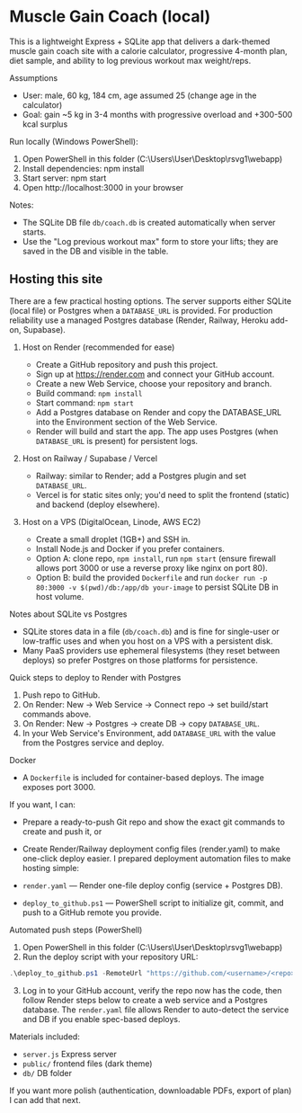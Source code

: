 # Muscle Gain Coach (local)

This is a lightweight Express + SQLite app that delivers a dark-themed muscle gain coach site with a calorie calculator, progressive 4-month plan, diet sample, and ability to log previous workout max weight/reps.

Assumptions
- User: male, 60 kg, 184 cm, age assumed 25 (change age in the calculator)
- Goal: gain ~5 kg in 3-4 months with progressive overload and +300-500 kcal surplus

Run locally (Windows PowerShell):

1. Open PowerShell in this folder (C:\Users\User\Desktop\rsvg1\webapp)
2. Install dependencies: npm install
3. Start server: npm start
4. Open http://localhost:3000 in your browser

Notes:
- The SQLite DB file `db/coach.db` is created automatically when server starts.
- Use the "Log previous workout max" form to store your lifts; they are saved in the DB and visible in the table.

Hosting this site
------------------

There are a few practical hosting options. The server supports either SQLite (local file) or Postgres when a `DATABASE_URL` is provided. For production reliability use a managed Postgres database (Render, Railway, Heroku add-on, Supabase).

1) Host on Render (recommended for ease)
	- Create a GitHub repository and push this project.
	- Sign up at https://render.com and connect your GitHub account.
	- Create a new Web Service, choose your repository and branch.
	- Build command: `npm install`
	- Start command: `npm start`
	- Add a Postgres database on Render and copy the DATABASE_URL into the Environment section of the Web Service.
	- Render will build and start the app. The app uses Postgres (when `DATABASE_URL` is present) for persistent logs.

2) Host on Railway / Supabase / Vercel
	- Railway: similar to Render; add a Postgres plugin and set `DATABASE_URL`.
	- Vercel is for static sites only; you'd need to split the frontend (static) and backend (deploy elsewhere).

3) Host on a VPS (DigitalOcean, Linode, AWS EC2)
	- Create a small droplet (1GB+) and SSH in.
	- Install Node.js and Docker if you prefer containers.
	- Option A: clone repo, `npm install`, run `npm start` (ensure firewall allows port 3000 or use a reverse proxy like nginx on port 80).
	- Option B: build the provided `Dockerfile` and run `docker run -p 80:3000 -v $(pwd)/db:/app/db your-image` to persist SQLite DB in host volume.

Notes about SQLite vs Postgres
- SQLite stores data in a file (`db/coach.db`) and is fine for single-user or low-traffic uses and when you host on a VPS with a persistent disk.
- Many PaaS providers use ephemeral filesystems (they reset between deploys) so prefer Postgres on those platforms for persistence.

Quick steps to deploy to Render with Postgres
1. Push repo to GitHub.
2. On Render: New -> Web Service -> Connect repo -> set build/start commands above.
3. On Render: New -> Postgres -> create DB -> copy `DATABASE_URL`.
4. In your Web Service's Environment, add `DATABASE_URL` with the value from the Postgres service and deploy.

Docker
- A `Dockerfile` is included for container-based deploys. The image exposes port 3000.

If you want, I can:
- Prepare a ready-to-push Git repo and show the exact git commands to create and push it, or
- Create Render/Railway deployment config files (render.yaml) to make one-click deploy easier.
I prepared deployment automation files to make hosting simple:

- `render.yaml` — Render one-file deploy config (service + Postgres DB).
- `deploy_to_github.ps1` — PowerShell script to initialize git, commit, and push to a GitHub remote you provide.

Automated push steps (PowerShell)
1. Open PowerShell in this folder (C:\Users\User\Desktop\rsvg1\webapp)
2. Run the deploy script with your repository URL:

```powershell
.\deploy_to_github.ps1 -RemoteUrl "https://github.com/<username>/<repo>.git"
```

3. Log in to your GitHub account, verify the repo now has the code, then follow Render steps below to create a web service and a Postgres database. The `render.yaml` file allows Render to auto-detect the service and DB if you enable spec-based deploys.

Materials included:
- `server.js` Express server
- `public/` frontend files (dark theme)
- `db/` DB folder

If you want more polish (authentication, downloadable PDFs, export of plan) I can add that next.
